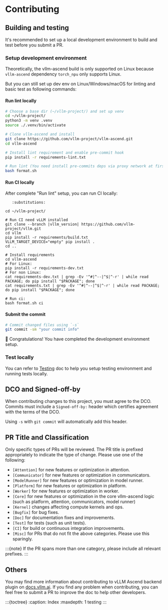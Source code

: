 # Contributing

## Building and testing
It's recommended to set up a local development environment to build and test
before you submit a PR.

### Setup development environment

Theoretically, the vllm-ascend build is only supported on Linux because
`vllm-ascend` dependency `torch_npu` only supports Linux.

But you can still set up dev env on Linux/Windows/macOS for linting and basic
test as following commands:

#### Run lint locally

```bash
# Choose a base dir (~/vllm-project/) and set up venv
cd ~/vllm-project/
python3 -m venv .venv
source ./.venv/bin/activate

# Clone vllm-ascend and install
git clone https://github.com/vllm-project/vllm-ascend.git
cd vllm-ascend

# Install lint requirement and enable pre-commit hook
pip install -r requirements-lint.txt

# Run lint (You need install pre-commits deps via proxy network at first time)
bash format.sh
```

#### Run CI locally

After complete "Run lint" setup, you can run CI locally:

```{code-block} bash
   :substitutions:

cd ~/vllm-project/

# Run CI need vLLM installed
git clone --branch |vllm_version| https://github.com/vllm-project/vllm.git
cd vllm
pip install -r requirements/build.txt
VLLM_TARGET_DEVICE="empty" pip install .
cd ..

# Install requirements
cd vllm-ascend
# For Linux:
pip install -r requirements-dev.txt
# For non Linux:
cat requirements-dev.txt | grep -Ev '^#|^--|^$|^-r' | while read PACKAGE; do pip install "$PACKAGE"; done
cat requirements.txt | grep -Ev '^#|^--|^$|^-r' | while read PACKAGE; do pip install "$PACKAGE"; done

# Run ci:
bash format.sh ci
```

#### Submit the commit

```bash
# Commit changed files using `-s`
git commit -sm "your commit info"
```

🎉 Congratulations! You have completed the development environment setup.

### Test locally

You can refer to [Testing](./testing.md) doc to help you setup testing environment and running tests locally.

## DCO and Signed-off-by

When contributing changes to this project, you must agree to the DCO. Commits must include a `Signed-off-by:` header which certifies agreement with the terms of the DCO.

Using `-s` with `git commit` will automatically add this header.

## PR Title and Classification

Only specific types of PRs will be reviewed. The PR title is prefixed appropriately to indicate the type of change. Please use one of the following:

- `[Attention]` for new features or optimization in attention.
- `[Communicator]` for new features or optimization in communicators.
- `[ModelRunner]` for new features or optimization in model runner.
- `[Platform]` for new features or optimization in platform.
- `[Worker]` for new features or optimization in worker.
- `[Core]` for new features or optimization  in the core vllm-ascend logic (such as platform, attention, communicators, model runner)
- `[Kernel]` changes affecting compute kernels and ops.
- `[Bugfix]` for bug fixes.
- `[Doc]` for documentation fixes and improvements.
- `[Test]` for tests (such as unit tests).
- `[CI]` for build or continuous integration improvements.
- `[Misc]` for PRs that do not fit the above categories. Please use this sparingly.

:::{note}
If the PR spans more than one category, please include all relevant prefixes.
:::

## Others

You may find more information about contributing to vLLM Ascend backend plugin on [<u>docs.vllm.ai</u>](https://docs.vllm.ai/en/latest/contributing/overview.html).
If you find any problem when contributing, you can feel free to submit a PR to improve the doc to help other developers.

:::{toctree}
:caption: Index
:maxdepth: 1
testing
:::
